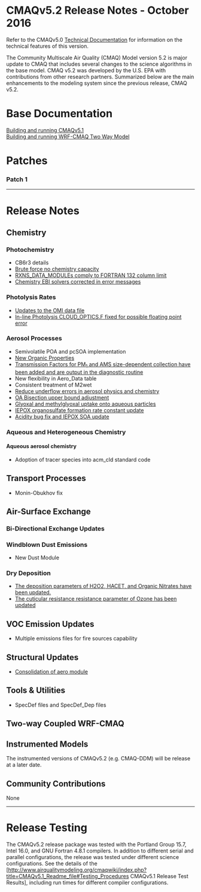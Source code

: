 CMAQv5.2 Release Notes - October 2016
=====================================

Refer to the CMAQv5.0 [Technical Documentation](http://www.airqualitymodeling.org/cmaqwiki/index.php?title=CMAQ_version_5.0_(February_2012_release)_Technical_Documentation) for information on the technical features of this version.  

The Community Multiscale Air Quality (CMAQ) Model version 5.2 is major update to CMAQ that includes several changes to the science algorithms in the base model.  CMAQ v5.2 was developed by the U.S. EPA with contributions from other research partners. Summarized below are the main enhancements to the modeling system since the previous release, CMAQ v5.2. 

# Base Documentation  
[Building and running CMAQv5.1](http://www.airqualitymodeling.org/cmaqwiki/index.php?title=CMAQv5.1_Readme_file)  
[Building and running WRF-CMAQ Two Way Model](http://www.airqualitymodeling.org/cmaqwiki/index.php?title=CMAQv5.1_Two-way_model_release_notes)

# Patches 
###    Patch 1 

-----
# Release Notes  

## Chemistry 
### Photochemistry
  * CB6r3 details
  * [Brute force no chemistry capacity](Brute_force_no_chemistry_capacity.md)
  * [RXNS_DATA_MODULEs comply to FORTRAN 132 column limit](MECHS_RXNS_DATA_MODULEs_comply_to_FORTRAN_132_column_limit.md)
  * [Chemistry EBI solvers corrected in error messages](GAS_EBI_solvers_corrected_in_error_messages.md)

### Photolysis Rates
  * [Updates to the OMI data file](In-Line_Photolysis_Updates_to_the_OMI_data_file.md)
  * [In-line Photolysis CLOUD_OPTICS.F fixed for possible floating point error](In-line_Photolysis_CLOUD_OPTICS.F_fixed_for_possible_floating_point_error.md)

### Aerosol Processes
  * Semivolatile POA and pcSOA implementation
  * [New Organic Properties](SOA_properties.md)
  * [Transmission Factors for PM<sub>1</sub> and AMS size-dependent collection have been added and are output in the diagnostic routine](Aerosol_Transmission_Factors.md)
  * New flexibility in Aero_Data table
  * Consistent treatment of M2wet
  * [Reduce underflow errors in aerosol physics and chemistry](Reduce_underflow_errors_in_aerosol_physics_and_chemistry.md)
  * [OA Bisection upper bound adjustment](OA_bisection_update.md)
  * [Glyoxal and methylglyoxal uptake onto aqueous particles](gly_mgly_soa_update.md)
  * [IEPOX organosulfate formation rate constant update](iepoxos_rateconstant.md)
  * [Acidity bug fix and IEPOX SOA update](AH3OPJ_IEPOX_update.md)

### Aqueous and Heterogeneous Chemistry
#### Aqueous aerosol chemistry
  * Adoption of tracer species into acm_cld standard code

## Transport Processes 
  * Monin-Obukhov fix

## Air-Surface Exchange 
### Bi-Directional Exchange Updates
  

### Windblown Dust Emissions
  * New Dust Module

### Dry Deposition
  * [The deposition parameters of H2O2, HACET, and Organic Nitrates have been updated.](Gas-Phase_Dep_H2O2_HACET_OrgNtr_s07tic_Species.md)
  * [The cuticular resistance resistance parameter of Ozone has been updated](O3_Cuticular_Resistance.md)

## VOC Emission Updates
  * Multiple emissions files for fire sources capability

## Structural Updates
  * [Consolidation of aero module](aero6_6i_6mp_consolidation.md)

## Tools & Utilities
  * SpecDef files and SpecDef_Dep files

## Two-way Coupled WRF-CMAQ

## Instrumented Models
The instrumented versions of CMAQv5.2 (e.g. CMAQ-DDM) will be release at a later date.

## Community Contributions
None

-----
# Release Testing

The CMAQv5.2 release package was tested with the Portland Group 15.7, Intel 16.0, and GNU Fortran 4.8.1 compilers.  In addition to different serial and parallel configurations, the release was tested under different science configurations. See the details of the [http://www.airqualitymodeling.org/cmaqwiki/index.php?title=CMAQv5.1_Readme_file#Testing_Procedures CMAQv5.1 Release Test Results], including run times for different compiler configurations.
